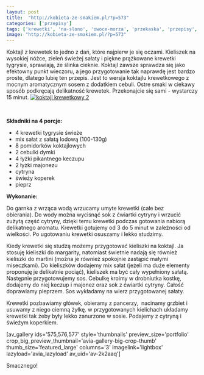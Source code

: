 ```yaml
---
layout: post
title:  "http://kobieta-ze-smakiem.pl/?p=573"
categories: ['przepisy']
tags: ['krewetki', 'na-slono', 'owoce-morza', 'przekaska', 'przepisy', 'przystawka', 'ryby-i-owoce-morza', 'salatki']
image: "http://kobieta-ze-smakiem.pl/?p=573"
---
```

Koktajl z krewetek to jedno z dań, które najpierw je się oczami. Kieliszek na wysokiej nóżce, zieleń świeżej sałaty i piękne prążkowane krewetki tygrysie, sprawiają, że ślinka cieknie. Koktajl zawsze sprawdza się jako efektowny punkt wieczoru, a jego przygotowanie tak naprawdę jest bardzo proste, dlatego lubię ten przepis. Jest to wersja koktajlu krewetkowego z mocnym aromatycznym sosem z dodatkiem cebuli. Ostre smaki w ciekawy sposób podkręcają delikatność krewetek. Przekonajcie się sami - wystarczy 15 minut.
[![koktajl krewetkowy 2](http://kobieta-ze-smakiem.pl/wp-content/uploads/2015/03/koktajl-krewetkowy-2-222x300.jpg)](http://kobieta-ze-smakiem.pl/wp-content/uploads/2015/03/koktajl-krewetkowy-2.jpg)



 

**Składniki na 4 porcje:**
* 4 krewetki tygrysie świeże
* mix sałat z sałatą lodową (100-130g)
* 8 pomidorków koktajlowych
* 2 cebulki dymki
* 4 łyżki pikantnego keczupu
* 2 łyżki majonezu
* cytryna
* świeży koperek
* pieprz


**Wykonanie:**

Do garnka z wrząca wodą wrzucamy umyte krewetki (całe bez obierania). Do wody można wycisnąć sok z ćwiartki cytryny i wrzucić zużytą część cytryny, dzięki temu krewetki podczas gotowania nabiorą delikatnego aromatu. Krewetki gotujemy od 3 do 5 minut w zależności od wielkości. Po ugotowaniu krewetki osuszamy i lekko studzimy.

Kiedy krewetki się studzą możemy przygotować kieliszki na koktajl. Ja stosuję kieliszki do margarity, natomiast świetnie nadają się również kieliszki do martini (można je również spokojnie zastąpić małymi miseczkami). Do kieliszków dodajemy mix sałat (jeżeli ma duże elementy proponuję je delikatnie pociąć), kieliszek ma być cały wypełniony sałatą. Następnie przygotowujemy sos. Cebulkę kroimy w drobniutka kostkę, dodajemy do niej keczup i majonez oraz sok z ćwiartki cytryny. Całość doprawiamy pieprzem. Sos wykładamy na wierz przygotowanej sałaty.

Krewetki pozbawiamy główek, obieramy z pancerzy,  nacinamy grzbiet i usuwamy z niego ciemną żyłkę. w przygotowanych kielichach układamy krewetki tak żeby były lekko zanurzone w sosie. Podajemy z cytryną i świeżym koperkiem.

[av\_gallery ids='575,576,577' style='thumbnails' preview\_size='portfolio' crop\_big\_preview\_thumbnail='avia-gallery-big-crop-thumb' thumb\_size='featured\_large' columns='3' imagelink='lightbox' lazyload='avia\_lazyload' av\_uid='av-2k2aaq']

Smacznego!
    